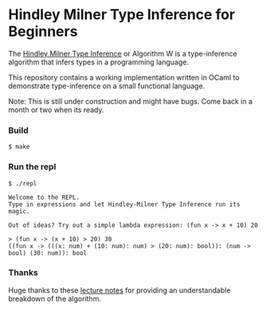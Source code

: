 Hindley Milner Type Inference for Beginners
===

The [Hindley Milner Type Inference](https://en.wikipedia.org/wiki/Hindley%E2%80%93Milner_type_system) or Algorithm W is a type-inference algorithm that infers types in a programming language.

This repository contains a working implementation written in OCaml to demonstrate type-inference on a small functional language.

Note: This is still under construction and might have bugs. Come back in a month or two when its ready.

### Build
```
$ make
```

### Run the repl

```
$ ./repl

Welcome to the REPL.
Type in expressions and let Hindley-Milner Type Inference run its magic.

Out of ideas? Try out a simple lambda expression: (fun x -> x + 10) 20

> (fun x -> (x + 10) > 20) 30
((fun x -> (((x: num) + (10: num): num) > (20: num): bool)): (num -> bool) (30: num)): bool
```

### Thanks
Huge thanks to these [lecture notes](http://www.cs.cornell.edu/courses/cs3110/2011sp/lectures/lec26-type-inference/type-inference.htm) for providing an understandable breakdown of the algorithm.
